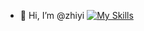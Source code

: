 - 👋 Hi, I’m @zhiyi
[![My Skills](https://skillicons.dev/icons?i=js,html,css,java,python)](https://skillicons.dev)
<!---
hjq041015/hjq041015 is a ✨ special ✨ repository because its `README.md` (this file) appears on your GitHub profile.
You can click the Preview link to take a look at your changes.
--->
